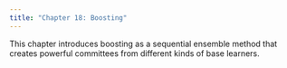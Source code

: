 ```yaml
---
title: "Chapter 18: Boosting"
---
```

This chapter introduces boosting as a sequential ensemble method that creates powerful committees from different kinds of base learners.
